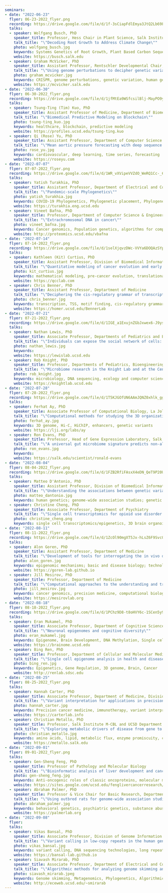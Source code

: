 ```yaml
---
seminars:
- date: "2022-06-23"
  flyer: 06-23-2022_flyer.png
  recording: https://drive.google.com/file/d/1f-3sCiapFdlEmya3JtQ2Lb69FiXcuwK3/view?usp=sharing
  talks:
  - speaker: Wolfgang Busch, PhD
    speaker_title: Professor, Hess Chair in Plant Science, Salk Institute
    talk_title: "\"Decoding Root Growth to Address Climate Change\""
    photo: wolfgang_busch.jpg
    keywords: Systems Genetics of Root Growth, Plant Based Carbon Sequestration
    website: https://busch.salk.edu
  - speaker: Graham McVicker, PhD
    speaker_title: Assistant Professor, Rentschler Developmental Chair, Salk Institute
    talk_title: "\"Using genome perturbations to decipher genetic variants with associated with immune traits\""
    photo: graham_mcvicker.jpg
    keywords: CRISPR, genome perturbations, genetic variation, human genetics, bioinformatics
    website: https://mcvicker.salk.edu
- date: "2022-06-30"
  flyer: 06-30-2022_flyer.png
  recording: https://drive.google.com/file/d/1jfMtEa9WSfcsilBlj-MayPO9yPUtFHV6/view?usp=sharing
  talks:
  - speaker: Tsung-Ting (Tim) Kuo, PhD
    speaker_title: Assistant Professor of Medicine, Department of Biomedical Informatics
    talk_title: "\"Biomedical Predictive Modeling on Blockchain\""
    photo: tsung-ting_kuo.jpg
    keywords: healthcare, blockchain, predictive modeling
    website: https://profiles.ucsd.edu/tsung-ting.kuo
  - speaker: Qi (Rose) Yu, PhD
    speaker_title: Assistant Professor, Department of Computer Science and Engineering
    talk_title: "\"Mean aortic pressure forecasting with deep sequence models\""
    photo: rose_yu.jpg
    keywords: cardiovascular, deep learning, time series, forecasting
    website: https://roseyu.com
- date: "2022-07-07"
  flyer: 07-07-2022_flyer.png
  recording: https://drive.google.com/file/d/1WR_vXVipeVVZdO_WeRQ1Cc-_6NR-OkXh/view?usp=sharing
  talks:
  - speaker: Yatish Turakhia, PhD
    speaker_title: Assistant Professor, Department of Electrical and Computer Engineering
    talk_title: "\"Pandemic-scale Phylogenetics\""
    photo: yatish_turakhia.jpg
    keywords: COVID-19 Phylogenetics, Phylogenetic placement, Phylogenetic tree optimization, SARS-CoV-2 recombination
    website: https://turakhia.eng.ucsd.edu
  - speaker: Vineet Bafna, PhD
    speaker_title: Professor, Department of Computer Science & Engineering.
    talk_title: "\"Extrachromosomal DNA in cancer\""
    photo: vineet_bafna.jpg
    keywords: Cancer genomics, Population genetics, algorithms for computational biology
    website: http://proteomics.ucsd.edu/vbafna
- date: "2022-07-14"
  flyer: 07-14-2022_flyer.png
  recording: https://drive.google.com/file/d/1selXjqvzDWc-VVYa6DOQAzSYp_kvgvVo/view?usp=sharing
  talks:
  - speaker: Kathleen (Kit) Curtius, PhD
    speaker_title: Assistant Professor, Division of Biomedical Informatics, Department of Medicine
    talk_title: "\"Quantitative modeling of cancer evolution and early detection\""
    photo: kit_curtius.jpg
    keywords: mathematical modeling, pre-cancer evolution, translational bioinformatics
    website: https://qcclab.com
  - speaker: Chris Benner, PhD
    speaker_title: Assistant Professor, Deptartment of Medicine
    talk_title: "\"Deciphering the cis-regulatory grammar of transcription initiation\""
    photo: chris_benner.jpg
    keywords: transcription, TSS, motif finding, cis-regulatory grammar, transcription factors
    website: https://homer.ucsd.edu/BennerLab
- date: "2022-07-21"
  flyer: 07-21-2022_flyer.png
  recording: https://drive.google.com/file/d/1IGE_a1ExujnZGbJxwex6-J9ysADTfYDT/view?usp=sharing
  talks:
  - speaker: Nathan Lewis, PhD
    speaker_title: Associate Professor, Departments of Pediatrics and Bioengineering
    talk_title: "\"Individuals can expose the social network of cells: Linking single cells to phenotypes with single cell omics\""
    photo: nathan_lewis.jpg
    keywords:
    website: https://lewislab.ucsd.edu
  - speaker: Rob Knight, PhD
    speaker_title: Professor, Departments of Pediatrics, Bioengineering, and Computer Science and Engineering
    talk_title: "\"Microbiome research in the Knight Lab and at the Center for Microbiome Innovation\""
    photo: rob_knight.jpg
    keywords: microbiology, DNA sequencing, ecology and computer science
    website: https://knightlab.ucsd.edu
- date: "2022-07-28"
  flyer: 07-28-2022_flyer.png
  recording: https://drive.google.com/file/d/1T5KJGOfUN6AAmJQNZ0xhlk_ggLqBu9sq/view?usp=sharing
  talks:
  - speaker: Ferhat Ay, PhD
    speaker_title: Associate Professor of Computational Biology, La Jolla Institute for Immunology (LJI)
    talk_title: "\"Computational methods for studying the 3D organization of the human genome\""
    photo: ferhat_ay.jpg
    keywords: 3D genome, Hi-C, HiChIP, enhancers, genetic variants
    website: https://lji.org/labs/ay
  - speaker: Ron Evans, PhD
    speaker_title: Professor, Head of Gene Expression Laboratory, Salk Institute
    talk_title: "\"A universal gut microbiome signature predicts non-alcoholic fatty liver disease (NAFLD)\""
    photo: ron_evans.jpg
    keywords:
    website: https://salk.edu/scientist/ronald-evans
- date: "2022-08-04"
  flyer: 08-04-2022_flyer.png
  recording: https://drive.google.com/file/d/1FZB2RfiFAsxX4eDN_QeT9P20UpxTODDS/view?usp=sharing
  talks:
  - speaker: Matteo D'Antonio, PhD
    speaker_title: Assistant Professor, Division of Biomedical Informatics, Department of Medicine
    talk_title: "\"Understanding the associations between genetic variation and complex traits in diverse and admixed individuals\""
    photo: matteo_dantonio.jpg
    keywords: human genetics; genome-wide association studies; genetic variation
  - speaker: Christine Cheng, PhD
    speaker_title: Associate Professor, Department of Psychiatry
    talk_title: "\"Single cell transcriptomics for opioid use disorder and Alzheimer's disease\""
    photo: christine_cheng.png
    keywords: single cell transcriptomics/epigenetics, 3D brain organoid, Alzheimer’s disease, opioid addiction, HIV
- date: "2022-08-11"
  flyer: 08-11-2022_flyer.png
  recording: https://drive.google.com/file/d/1ZcOl90mgXT5Jx-hLsZ6F9Svc07CRyoKZ/view?usp=sharing
  talks:
  - speaker: Alon Goren, PhD
    speaker_title: Assistant Professor, Department of Medicine
    talk_title: "\"Development of tools for interrogating the in vivo dynamic interactions of biomolecules\""
    photo: alon_goren.jpg
    keywords: epigenomic mechanisms; basic and disease biology; technological innovations and computational analyses
    website: https://goren-lab.github.io
  - speaker: Jill Mesirov, PhD
    speaker_title: Professor, Department of Medicine
    talk_title: "\"Computational approaches to the understanding and treatment of cancer\""
    photo: jill_mesirov.jpg
    keywords: cancer genomics, precision medicine, computational biology, software tools
    website: https://mesirovlab.org
- date: "2022-08-18"
  flyer: 08-18-2022_flyer.png
  recording: https://drive.google.com/file/d/1PChz9D8-t8oHVY6c-1SCen5y9YcaIOQK/view?usp=sharing
  talks:
  - speaker: Eran Mukamel, PhD
    speaker_title: Associate Professor, Department of Cognitive Science
    talk_title: "\"Neuronal epigenomes and cognitive diversity\""
    photo: eran_mukamel.jpg
    keywords: Epigenome, Brain Development, DNA Methylation, Single cells
    website: https://brainome.ucsd.edu
  - speaker: Bing Ren, PhD
    speaker_title: Professor, Department of Cellular and Molecular Medicine
    talk_title: "\"Single cell epigenome analysis in health and disease\""
    photo: bing_ren.jpg
    keywords: Epigenetics, Gene Regulation, 3D genome, Brain, Cancer
    website: http://renlab.sdsc.edu
- date: "2022-08-25"
  flyer: 08-25-2022_flyer.png
  talks:
  - speaker: Hannah Carter, PhD
    speaker_title: Associate Professor, Department of Medicine, Division of Medical Genetics
    talk_title: "\"Variant interpretation for applications in precision cancer medicine\""
    photo: hannah_carter.jpg
    keywords: Precision cancer medicine, immunotherapy, variant interpretation, gene regulatory networks, machine learning
    website: https://carterlab.info
  - speaker: Christian Metallo, PhD
    speaker_title: Professor, Salk Institute M-CBL and UCSD Department of Bioengineering (Adjunct)
    talk_title: "\"Exploring metabolic drivers of disease from gene to flux\""
    photo: christian_metallo.jpg
    keywords: amino acids, lipid, metabolic flux, enzyme promiscuity, cancer, neuropathy
    website: https://metallo.salk.edu
- date: "2022-09-01"
  flyer: 09-01-2022_flyer.png
  talks:
  - speaker: Gen-Sheng Feng, PhD
    speaker_title: Professor of Pathology and Molecular Biology
    talk_title: "\"Bioinformatic analysis of liver development and cancer\""
    photo: gen-sheng_feng.jpg
    keywords: Anti-oncogenic roles of classic oncoproteins, molecular mechanisms of liver cancer initiation, liver cancer immunotherapy
    website: https://sites.google.com/ucsd.edu/fenglivercancerresearch/home
  - speaker: Abraham Palmer, PhD
    speaker_title: Professor & Vice Chair for Basic Research, Department of Psychiatry
    talk_title: "\"Using outbred rats for genome-wide association studies\""
    photo: abraham_palmer.jpg
    keywords: behavioral genetics, psychiatric genetics, substance abuse, impulsivity, human genetics, rat genetics, mouse genetics
    website: https://palmerlab.org
- date: "2022-09-08"
  flyer:
  talks:
  - speaker: Vikas Bansal, PhD
    speaker_title: Associate Professor, Division of Genome Information Sciences (Pediatrics), School of Medicine
    talk_title: "\"Variant calling in low-copy repeats in the human genome\""
    photo: vikas_bansal.jpg
    keywords: variant calling, DNA sequencing technologies, long repeats, duplicated genes
    website: https://bansal-lab.github.io
  - speaker: Siavash Mirarab, PhD
    speaker_title: Associate Professor, Department of Electrical and Computer Engineering
    talk_title: "\"Algorithmic methods for analyzing genome skimming and metagenomic data\""
    photo: siavash_mirarab.jpeg
    keywords: Genome skimming, Metagenomics, Phylogenetics, Algorithmic development
    website: http://eceweb.ucsd.edu/~smirarab    
---
```

